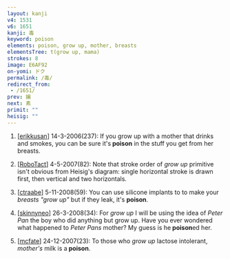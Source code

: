 ```yaml
---
layout: kanji
v4: 1531
v6: 1651
kanji: 毒
keyword: poison
elements: poison, grow up, mother, breasts
elementsTree: t(grow up, mama)
strokes: 8
image: E6AF92
on-yomi: ドク
permalink: /毒/
redirect_from:
 - /1651/
prev: 嬢
next: 素
primit: ""
heisig: ""
---
```


1) [<a href="http://kanji.koohii.com/profile/erikkusan">erikkusan</a>] 14-3-2006(237): If you grow up with a mother that drinks and smokes, you can be sure it&#039;s<strong> poison</strong> in the stuff you get from her breasts.

2) [<a href="http://kanji.koohii.com/profile/RoboTact">RoboTact</a>] 4-5-2007(82): Note that stroke order of <em>grow up</em> primitive isn&#039;t obvious from Heisig&#039;s diagram: single horizontal stroke is drawn first, then vertical and two horizontals.

3) [<a href="http://kanji.koohii.com/profile/ctraabe">ctraabe</a>] 5-11-2008(59): You can use silicone implants to to make your <em>breasts &quot;grow up&quot;</em> but if they leak, it&#039;s <strong>poison</strong>.

4) [<a href="http://kanji.koohii.com/profile/skinnyneo">skinnyneo</a>] 26-3-2008(34): For <em>grow up</em> I will be using the idea of <em>Peter Pan</em> the boy who did anything but grow up. Have you ever wondered what happened to <em>Peter Pans</em> mother? My guess is he<strong> poison</strong>ed her.

5) [<a href="http://kanji.koohii.com/profile/mcfate">mcfate</a>] 24-12-2007(23): To those who <em>grow up</em> lactose intolerant, <em>mother&#039;s</em> milk is a<strong> poison</strong>.

